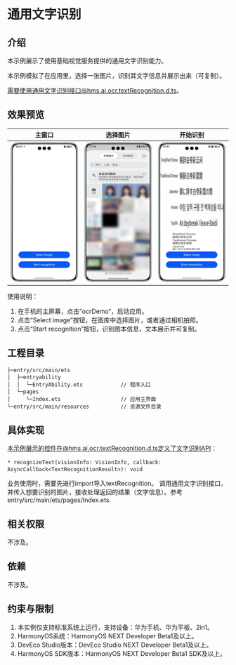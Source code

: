 # 通用文字识别

## 介绍

本示例展示了使用基础视觉服务提供的通用文字识别能力。

本示例模拟了在应用里，选择一张图片，识别其文字信息并展示出来（可复制）。

需要使用通用文字识别接口@hms.ai.ocr.textRecognition.d.ts。

## 效果预览

|         **主窗口**          |             **选择图片**             |             **开始识别**             |
|:------------------------:|:--------------------------------:|:--------------------------------:|
| ![](screenshots/app.png) | ![](screenshots/selectImage.png) | ![](screenshots/ocrResult.png) | 

使用说明：

1. 在手机的主屏幕，点击”ocrDemo“，启动应用。
2. 点击“Select image”按钮，在图库中选择图片，或者通过相机拍照。
3. 点击“Start recognition”按钮，识别图本信息，文本展示并可复制。

## 工程目录
```
├─entry/src/main/ets
│  ├─entryability
│  │  └─EntryAbility.ets            // 程序入口
│  └─pages
│     └─Index.ets                   // 应用主界面
└─entry/src/main/resources          // 资源文件目录
```

## 具体实现

本示例展示的控件在@hms.ai.ocr.textRecognition.d.ts定义了文字识别API：
~~~
* recognizeText(visionInfo: VisionInfo, callback: AsyncCallback<TextRecognitionResult>): void
~~~
业务使用时，需要先进行import导入textRecognition。
调用通用文字识别接口，并传入想要识别的图片，接收处理返回的结果（文字信息）。参考entry/src/main/ets/pages/Index.ets.

## 相关权限

不涉及。

## 依赖

不涉及。

## 约束与限制

1. 本实例仅支持标准系统上运行，支持设备：华为手机、华为平板、2in1。
2. HarmonyOS系统：HarmonyOS NEXT Developer Beta1及以上。
3. DevEco Studio版本：DevEco Studio NEXT Developer Beta1及以上。
4. HarmonyOS SDK版本：HarmonyOS NEXT Developer Beta1 SDK及以上。